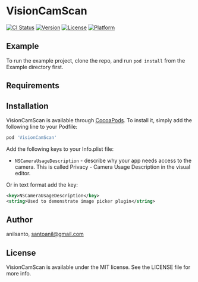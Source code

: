 # VisionCamScan

[![CI Status](https://img.shields.io/travis/anilsanto/VisionCamScan.svg?style=flat)](https://travis-ci.org/anilsanto/VisionCamScan)
[![Version](https://img.shields.io/cocoapods/v/VisionCamScan.svg?style=flat)](https://cocoapods.org/pods/VisionCamScan)
[![License](https://img.shields.io/cocoapods/l/VisionCamScan.svg?style=flat)](https://cocoapods.org/pods/VisionCamScan)
[![Platform](https://img.shields.io/cocoapods/p/VisionCamScan.svg?style=flat)](https://cocoapods.org/pods/VisionCamScan)

## Example

To run the example project, clone the repo, and run `pod install` from the Example directory first.

## Requirements

## Installation

VisionCamScan is available through [CocoaPods](https://cocoapods.org). To install
it, simply add the following line to your Podfile:

```ruby
pod 'VisionCamScan'
```

Add the following keys to your Info.plist file:

* `NSCameraUsageDescription` - describe why your app needs access to the camera. This is called Privacy - Camera Usage Description in the visual editor.

Or in text format add the key:

``` xml
<key>NSCameraUsageDescription</key>
<string>Used to demonstrate image picker plugin</string>
```
## Author

anilsanto, santoanil@gmail.com

## License

VisionCamScan is available under the MIT license. See the LICENSE file for more info.
